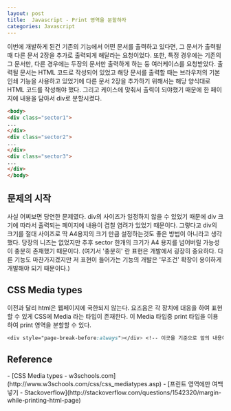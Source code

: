 ```yaml
---
layout: post
title:  Javascript - Print 영역을 분할하자
categories: Javascript
---
```


이번에 개발하게 된건 기존의 기능에서 어떤 문서를 출력하고 있다면, 그 문서가 출력될 때 다른 문서 2장을 추가로 출력되게 해달라는 요청이었다. 또한, 특정 경우에는 기존의 그 문서만, 다른 경우에는 두장의 문서만 출력하게 하는 둥 여러케이스를 요청받았다. 출력될 문서는 HTML 코드로 작성되어 있었고 해당 문서를 출력할 때는 브라우저의 기본 인쇄 기능을 사용하고 있었기에 다른 문서 2장을 추가하기 위해서는 해당 양식대로 HTML 코드를 작성해야 했다. 그리고 케이스에 맞춰서 출력이 되야했기 때문에 한 페이지에 내용을 담아서 div로 분할시켰다.

```html
<body>
<div class="sector1">
...
</div>
<div class="sector2">
...
</div>
<div class="sector3">
...
</div>
</body>
```

<h2>문제의 시작</h2>
사실 어찌보면 당연한 문제였다. div의 사이즈가 일정하지 않을 수 있었기 때문에 div 크기에 따라서 출력되는 페이지에 내용이 겹칠 염려가 있었기 때문이다. 그렇다고 div의 크기를 절대 사이즈로 딱 A4용지의 크기 만큼 설정하는것도 좋은 방법이 아니라고 생각했다. 당장의 니즈는 없었지만 추후 sector 한개의 크기가 A4 용지를 넘어버릴 가능성이 충분히 존재했기 때문이다.
(여기서 '충분히' 란 표현은 개발에서 굉장히 중요하다. 다른 기능도 마찬가지겠지만 저 표현이 들어가는 기능의 개발은 '무조건' 확장이 용이하게 개발해야 되기 때문이다.)

<h2>CSS Media types</h2>
이전과 달리 html은 웹페이지에 국한되지 않는다. 요즈음은 각 장치에 대응을 하여 표현할 수 있게 CSS에 Media 라는 타입이 존재한다. 이 Media 타입중 print 타입을 이용하여 print 영역을 분할할 수 있다.

```css
<div style="page-break-before:always"></div> <!-- 이곳을 기준으로 앞의 내용이 한 페이지 -->
```

<h2>Reference</h2>
- [CSS Media types - w3schools.com](http://www.w3schools.com/css/css_mediatypes.asp)
- [프린트 영역에만 여백 넣기 - Stackoverflow](http://stackoverflow.com/questions/1542320/margin-while-printing-html-page)
